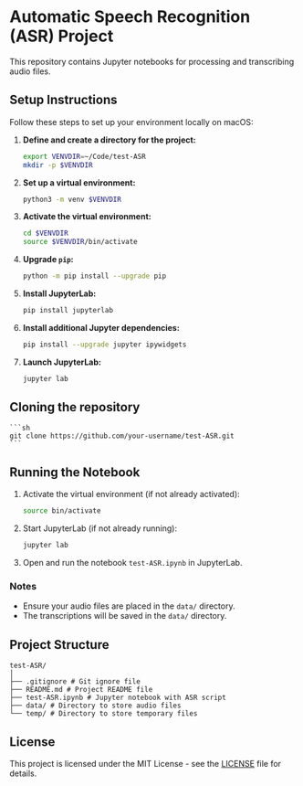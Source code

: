 # Automatic Speech Recognition (ASR) Project

This repository contains Jupyter notebooks for processing and transcribing audio files. 

## Setup Instructions

Follow these steps to set up your environment locally on macOS:

1. **Define and create a directory for the project:**
    ```sh
    export VENVDIR=~/Code/test-ASR
    mkdir -p $VENVDIR
    ```

2. **Set up a virtual environment:**
    ```sh
    python3 -m venv $VENVDIR
    ```

3. **Activate the virtual environment:**
    ```sh
    cd $VENVDIR
    source $VENVDIR/bin/activate
    ```

4. **Upgrade `pip`:**
    ```sh
    python -m pip install --upgrade pip
    ```

5. **Install JupyterLab:**
    ```sh
    pip install jupyterlab
    ```

6. **Install additional Jupyter dependencies:**
    ```sh
    pip install --upgrade jupyter ipywidgets
    ```

7. **Launch JupyterLab:**
    ```sh
    jupyter lab
    ```


## Cloning the repository
    ```sh
    git clone https://github.com/your-username/test-ASR.git
    ```


## Running the Notebook

1. Activate the virtual environment (if not already activated):
    ```sh
    source bin/activate
    ```


2. Start JupyterLab (if not already running):
    ```sh
    jupyter lab
    ```

3. Open and run the notebook `test-ASR.ipynb` in JupyterLab.

### Notes

- Ensure your audio files are placed in the `data/` directory.
- The transcriptions will be saved in the `data/` directory.


## Project Structure

```
test-ASR/
│
├── .gitignore # Git ignore file
├── README.md # Project README file
├── test-ASR.ipynb # Jupyter notebook with ASR script
├── data/ # Directory to store audio files
└── temp/ # Directory to store temporary files
```


## License

This project is licensed under the MIT License - see the [LICENSE](LICENSE) file for details.
